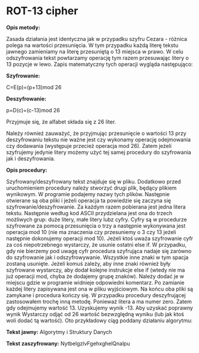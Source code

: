 # ROT-13 cipher


__Opis metody:__ 

Zasada działania jest identyczna jak w przypadku szyfru Cezara - różnica polega na wartości przesunięcia. W tym przypadku każdą literę tekstu jawnego zamieniamy na literę przesuniętą o 13 miejsca w prawo. W celu odszyfrowania tekst powtarzamy operację tym razem przesuwając litery o 13 pozycje w lewo.
Zapis matematyczny tych operacji wygląda następująco:

__Szyfrowanie:__

C=E(p)=(p+13)mod 26

__Deszyfrowanie:__

p=D(c)=(c-13)mod 26

Przyjmuje się, że alfabet składa się z 26 liter.

Należy również zauważyć, że przyjmując przesunięcie o wartości 13 przy deszyfrowaniu tekstu nie ważne jest czy wykonamy operację odejmowania czy dodawania (występuje przecież operacja mod 26). Zatem jeżeli szyfrujemy jedynie litery możemy użyć tej samej procedury do szyfrowania jak i deszyfrowania.

__Opis procedury:__

Szyfrowany/deszyfrowany tekst znajduje się w pliku. Dodatkowo przed uruchomieniem procedury należy stworzyć drugi plik, będący plikiem wynikowym. W programie podajemy nazwy tych plików. Następnie otwierane są oba pliki i jeżeli operacja ta powiedzie się zaczyna się szyfrowanie/deszyfrowanie. Za każdym razem pobierana jest jedna litera tekstu. Następnie według kod ASCII przydzielana jest ona do trzech możliwych grup: duże litery, małe litery lubz cyfry. Cyfry są w procedurze szyfrowane za pomocą przesunięcia o trzy a następnie wykonywana jest operacja mod 10 (nie ma znaczenia czy przesuniemy o 3 czy 13 jeżeli następnie dokonujemy operacji mod 10). Jeżeli ktoś uważa szyfrowanie cyfr za coś niepotrzebnego wystarczy, że usunie ostatni else if. W przypadku, gdy nie bierzemy pod uwagę cyfr procedura szyfrująca nadaje się zarówno do szyfrowanie jak i odszyfrowywanie. Wszystkie inne znaki w tym spacja zostaną usunięte. Jeżeli komuś zależy, aby inne znaki również były szyfrowane wystarczy, aby dodał kolejne instrukcje else if (wtedy nie ma już operacji mod, chyba że dodajemy grupę znaków). Należy dodać je w miejscu gdzie w programie widnieje odpowiedni komentarz. Po zamianie każdej litery zapisywana jest ona w pliku wyjściowym. Na końcu oba pliki są zamykane i procedura kończy się.
W przypadku procedury deszyfrującej zastosowałem trochę inną metodę. Ponieważ litera a ma numer zero. Zatem gdy odejmujemy wartość 13. Uzyskujemy wynik -13. Aby uzyskać poprawny wynik Wystarczy odjąć od 26 wartość bezwzględną wyniku (lub jak ktoś woli dodać tą wartość).
Oto przykładowy ciąg poddany działaniu algorytmu:

__Tekst jawny:__ Algorytmy i Struktury Danych

__Tekst zaszyfrowany:__ NytbelgzlvFgehxghelQnalpu 